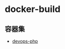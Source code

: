 # docker-build

## 容器集
- [devops-php](https://github.com/gengxiankun/docker_builder/tree/master/devops_php "devops-php")
